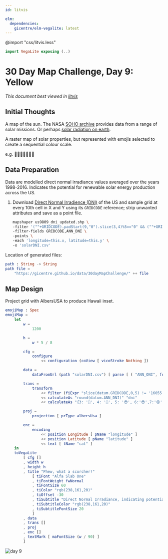 ```yaml
---
id: litvis

elm:
  dependencies:
    gicentre/elm-vegalite: latest
---
```


@import "css/litvis.less"

```elm {l=hidden}
import VegaLite exposing (..)
```

# 30 Day Map Challenge, Day 9: Yellow

_This document best viewed in [litvis](https://github.com/gicentre/litvis)_

## Initial Thoughts

A map of the sun. The NASA [SOHO archive](https://sohowww.nascom.nasa.gov/data/archive.html) provides data from a range of solar missions. Or perhaps [solar radiation on earth](https://www.nrel.gov/gis/data-solar.html).

A raster map of solar properties, but represented with emojis selected to create a sequential colour scale.

e.g. 🤕🙂🥰😍🥵😡👹

## Data Preparation

Data are modelled direct normal irradiance values averaged over the years 1998-2016. Indicates the potential for renewable solar energy production across the US.

1.  Download [Direct Normal Irradience (DNI)](https://www.nrel.gov/gis/data-solar.html) of the US and sample grid at every 10th cell in X and Y using its `GRIDCODE` reference; strip unwanted attributes and save as a point file.

    ```sh
    mapshaper us9809_dni_updated.shp \
    -filter '(""+GRIDCODE).padStart(9,"0").slice(3,4)%5=="0" && (""+GRIDCODE).padStart(9,"0").slice(7,8)%5=="0"' \
    -filter-fields GRIDCODE,ANN_DNI \
    -points \
    -each 'longitude=this.x, latitude=this.y' \
    -o 'solarDNI.csv'
    ```

Location of generated files:

```elm {l}
path : String -> String
path file =
    "https://gicentre.github.io/data/30dayMapChallenge/" ++ file
```

## Map Design

Project grid with AlbersUSA to produce Hawaii inset.

```elm {l v}
emojiMap : Spec
emojiMap =
    let
        w =
            1200

        h =
            w * 5 / 8

        cfg =
            configure
                << configuration (coView [ vicoStroke Nothing ])

        data =
            dataFromUrl (path "solarDNI.csv") [ parse [ ( "ANN_ONI", foNum ) ] ]

        trans =
            transform
                << filter (fiExpr "slice(datum.GRIDCODE,0,5) != '16055' && slice(datum.GRIDCODE,-4) > '1855'")
                << calculateAs "round(datum.ANN_DNI)" "dni"
                << calculateAs "{3: '🤕', 4: '🙂', 5: '😍', 6:'😍',7:'😡',8:'👹',9:'👹'}[datum.dni]" "cat"

        proj =
            projection [ prType albersUsa ]

        enc =
            encoding
                << position Longitude [ pName "longitude" ]
                << position Latitude [ pName "latitude" ]
                << text [ tName "cat" ]
    in
    toVegaLite
        [ cfg []
        , width w
        , height h
        , title "Phew, what a scorcher!"
            [ tiFont "Alfa Slab One"
            , tiFontWeight fwNormal
            , tiFontSize 60
            , tiColor "rgb(238,161,20)"
            , tiOffset -30
            , tiSubtitle "Direct Normal Irradiance, indicating potential for solar energy production"
            , tiSubtitleColor "rgb(238,161,20)"
            , tiSubtitleFontSize 20
            ]
        , data
        , trans []
        , proj
        , enc []
        , textMark [ maFontSize (w / 90) ]
        ]
```

![day 9](images/day09.jpg)
